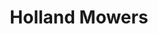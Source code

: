 ---
title: "Holland Mowers"
url: /clacton-on-sea/holland-mowers-orwell-road/
shop: Gartenmaschinen
---